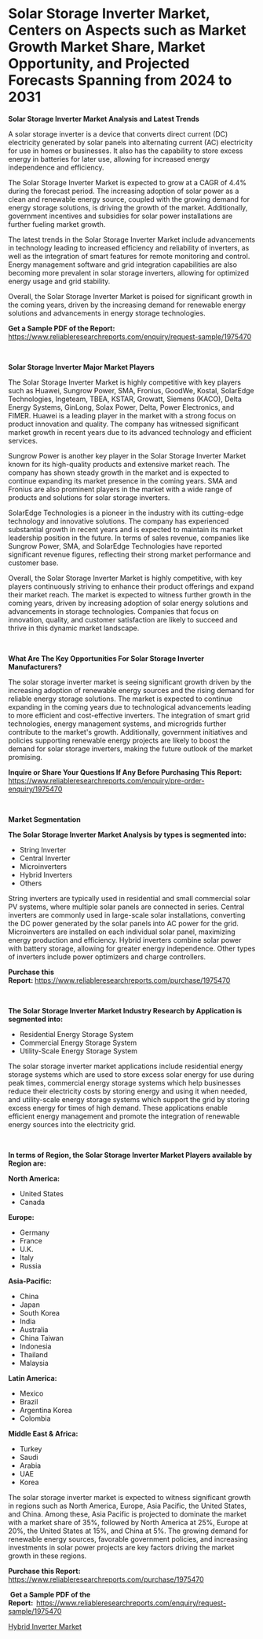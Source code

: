 <p><h1>Solar Storage Inverter Market, Centers on Aspects such as Market Growth Market Share, Market Opportunity, and Projected Forecasts Spanning from 2024 to 2031</h1></p><p><strong>Solar Storage Inverter Market Analysis and Latest Trends</strong></p>
<p><p>A solar storage inverter is a device that converts direct current (DC) electricity generated by solar panels into alternating current (AC) electricity for use in homes or businesses. It also has the capability to store excess energy in batteries for later use, allowing for increased energy independence and efficiency.</p><p>The Solar Storage Inverter Market is expected to grow at a CAGR of 4.4% during the forecast period. The increasing adoption of solar power as a clean and renewable energy source, coupled with the growing demand for energy storage solutions, is driving the growth of the market. Additionally, government incentives and subsidies for solar power installations are further fueling market growth.</p><p>The latest trends in the Solar Storage Inverter Market include advancements in technology leading to increased efficiency and reliability of inverters, as well as the integration of smart features for remote monitoring and control. Energy management software and grid integration capabilities are also becoming more prevalent in solar storage inverters, allowing for optimized energy usage and grid stability.</p><p>Overall, the Solar Storage Inverter Market is poised for significant growth in the coming years, driven by the increasing demand for renewable energy solutions and advancements in energy storage technologies.</p></p>
<p><strong>Get a Sample PDF of the Report:&nbsp;</strong> <a href="https://www.reliableresearchreports.com/enquiry/request-sample/1975470">https://www.reliableresearchreports.com/enquiry/request-sample/1975470</a></p>
<p>&nbsp;</p>
<p><strong>Solar Storage Inverter Major Market Players</strong></p>
<p><p>The Solar Storage Inverter Market is highly competitive with key players such as Huawei, Sungrow Power, SMA, Fronius, GoodWe, Kostal, SolarEdge Technologies, Ingeteam, TBEA, KSTAR, Growatt, Siemens (KACO), Delta Energy Systems, GinLong, Solax Power, Delta, Power Electronics, and FIMER. Huawei is a leading player in the market with a strong focus on product innovation and quality. The company has witnessed significant market growth in recent years due to its advanced technology and efficient services.</p><p>Sungrow Power is another key player in the Solar Storage Inverter Market known for its high-quality products and extensive market reach. The company has shown steady growth in the market and is expected to continue expanding its market presence in the coming years. SMA and Fronius are also prominent players in the market with a wide range of products and solutions for solar storage inverters.</p><p>SolarEdge Technologies is a pioneer in the industry with its cutting-edge technology and innovative solutions. The company has experienced substantial growth in recent years and is expected to maintain its market leadership position in the future. In terms of sales revenue, companies like Sungrow Power, SMA, and SolarEdge Technologies have reported significant revenue figures, reflecting their strong market performance and customer base.</p><p>Overall, the Solar Storage Inverter Market is highly competitive, with key players continuously striving to enhance their product offerings and expand their market reach. The market is expected to witness further growth in the coming years, driven by increasing adoption of solar energy solutions and advancements in storage technologies. Companies that focus on innovation, quality, and customer satisfaction are likely to succeed and thrive in this dynamic market landscape.</p></p>
<p>&nbsp;</p>
<p><strong>What Are The Key Opportunities For Solar Storage Inverter Manufacturers?</strong></p>
<p><p>The solar storage inverter market is seeing significant growth driven by the increasing adoption of renewable energy sources and the rising demand for reliable energy storage solutions. The market is expected to continue expanding in the coming years due to technological advancements leading to more efficient and cost-effective inverters. The integration of smart grid technologies, energy management systems, and microgrids further contribute to the market's growth. Additionally, government initiatives and policies supporting renewable energy projects are likely to boost the demand for solar storage inverters, making the future outlook of the market promising.</p></p>
<p><strong>Inquire or Share Your Questions If Any Before Purchasing This Report:</strong> <a href="https://www.reliableresearchreports.com/enquiry/pre-order-enquiry/1975470">https://www.reliableresearchreports.com/enquiry/pre-order-enquiry/1975470</a></p>
<p>&nbsp;</p>
<p><strong>Market Segmentation</strong></p>
<p><strong>The Solar Storage Inverter Market Analysis by types is segmented into:</strong></p>
<p><ul><li>String Inverter</li><li>Central Inverter</li><li>Microinverters</li><li>Hybrid Inverters</li><li>Others</li></ul></p>
<p><p>String inverters are typically used in residential and small commercial solar PV systems, where multiple solar panels are connected in series. Central inverters are commonly used in large-scale solar installations, converting the DC power generated by the solar panels into AC power for the grid. Microinverters are installed on each individual solar panel, maximizing energy production and efficiency. Hybrid inverters combine solar power with battery storage, allowing for greater energy independence. Other types of inverters include power optimizers and charge controllers.</p></p>
<p><strong>Purchase this Report:&nbsp;</strong><a href="https://www.reliableresearchreports.com/purchase/1975470">https://www.reliableresearchreports.com/purchase/1975470</a></p>
<p>&nbsp;</p>
<p><strong>The Solar Storage Inverter Market Industry Research by Application is segmented into:</strong></p>
<p><ul><li>Residential Energy Storage System</li><li>Commercial Energy Storage System</li><li>Utility-Scale Energy Storage System</li></ul></p>
<p><p>The solar storage inverter market applications include residential energy storage systems which are used to store excess solar energy for use during peak times, commercial energy storage systems which help businesses reduce their electricity costs by storing energy and using it when needed, and utility-scale energy storage systems which support the grid by storing excess energy for times of high demand. These applications enable efficient energy management and promote the integration of renewable energy sources into the electricity grid.</p></p>
<p>&nbsp;</p>
<p><strong>In terms of Region, the Solar Storage Inverter Market Players available by Region are:</strong></p>
<p>
    <p> <strong> North America: </strong>
        <ul>
            <li>United States</li>
            <li>Canada</li>
        </ul>
        </p> 
    <p> <strong> Europe: </strong>
        <ul>
            <li>Germany</li>
            <li>France</li>
            <li>U.K.</li>
            <li>Italy</li>
            <li>Russia</li>
        </ul>
        </p> 
    <p> <strong> Asia-Pacific: </strong>
        <ul>
            <li>China</li>
            <li>Japan</li>
            <li>South Korea</li>
            <li>India</li>
            <li>Australia</li>
            <li>China Taiwan</li>
            <li>Indonesia</li>
            <li>Thailand</li>
            <li>Malaysia</li>
        </ul>
        </p> 
    <p> <strong> Latin America: </strong>
        <ul>
            <li>Mexico</li>
            <li>Brazil</li>
            <li>Argentina Korea</li>
            <li>Colombia</li>
        </ul>
        </p> 
    <p> <strong> Middle East & Africa: </strong>
        <ul>
            <li>Turkey</li>
            <li>Saudi</li>
            <li>Arabia</li>
            <li>UAE</li>
            <li>Korea</li>
        </ul>
    </p>
    </p>
<p><p>The solar storage inverter market is expected to witness significant growth in regions such as North America, Europe, Asia Pacific, the United States, and China. Among these, Asia Pacific is projected to dominate the market with a market share of 35%, followed by North America at 25%, Europe at 20%, the United States at 15%, and China at 5%. The growing demand for renewable energy sources, favorable government policies, and increasing investments in solar power projects are key factors driving the market growth in these regions.</p></p>
<p><strong>Purchase this Report: </strong><a href="https://www.reliableresearchreports.com/purchase/1975470">https://www.reliableresearchreports.com/purchase/1975470</a></p>
<p>&nbsp;<strong>Get a Sample PDF of the Report:&nbsp;&nbsp;</strong><a href="https://www.reliableresearchreports.com/enquiry/request-sample/1975470">https://www.reliableresearchreports.com/enquiry/request-sample/1975470</a></p>
<p><strong></strong></p>
<p><p><a href="https://github.com/PeterParrish5/Market-Research-Report-List-4/blob/main/hybrid-inverter-market.md">Hybrid Inverter Market</a></p></p>